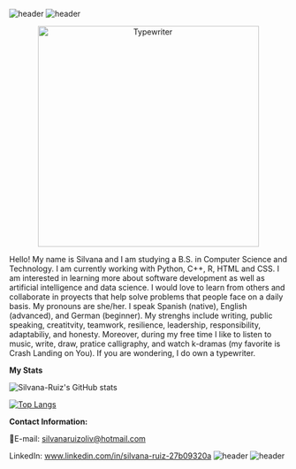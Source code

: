![header](https://capsule-render.vercel.app/api?type=rect&color=fed4d2&height=5)
![header](https://capsule-render.vercel.app/api?type=rect&color=f5f5dc&height=20)
<p align="center">
  <img src="https://i.postimg.cc/gctGzG04/Typewriter-with-bigger-name.png)](https://postimg.cc/Cd83JTkf" width="400" title="Typewriter">
</p>


Hello! My name is Silvana and I am studying a B.S. in Computer Science and Technology. I am currently working with Python, C++, R, HTML and CSS. I am interested in learning more about software development as well as artificial intelligence and data science. I would love to learn from others and collaborate in proyects that help solve problems that people face on a daily basis. My pronouns are she/her. I speak Spanish (native), English (advanced), and German (beginner). My strenghs include writing, public speaking, creatitvity, teamwork, resilience, leadership, responsibility, adaptabiliy, and honesty. Moreover, during my free time I like to listen to music, write, draw, pratice calligraphy, and watch k-dramas (my favorite is Crash Landing on You). If you are wondering, I do own a typewriter.

**My Stats**

![Silvana-Ruiz's GitHub stats](https://github-readme-stats.vercel.app/api?username=Silvana-Ruiz&show_icons=true&theme=buefy)


[![Top Langs](https://github-readme-stats.vercel.app/api/top-langs/?username=Silvana-Ruiz&hide=Ruby&layout=compact)](https://github.com/Silvana-Ruiz/github-readme-stats)

**Contact Information:**

📧E-mail: silvanaruizoliv@hotmail.com

LinkedIn: www.linkedin.com/in/silvana-ruiz-27b09320a
![header](https://capsule-render.vercel.app/api?type=rect&color=fed4d2&height=5)
![header](https://capsule-render.vercel.app/api?type=rect&color=f5f5dc&height=20)


<!--
**Silvana-Ruiz/Silvana-Ruiz** is a ✨ _special_ ✨ repository because its `README.md` (this file) appears on your GitHub profile.


Here are some ideas to get you started:

- 🔭 I’m currently working on ...
- 🌱 I’m currently learning ...
- 👯 I’m looking to collaborate on ...
- 🤔 I’m looking for help with ...
- 💬 Ask me about ...
- 📫 How to reach me: ...
- 😄 Pronouns: ...
- ⚡ Fun fact: ...
-->
